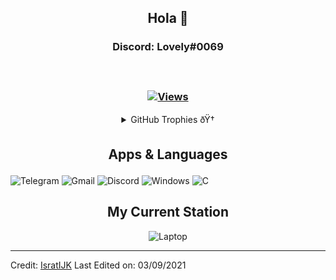 <h2 align="center"> Hola 🖤<br/></h2> 
<h3 align="center"> Discord: Lovely#0069<br> <br>
<br> <br>
  <a href="https://github.com/IsratIJK" target="_blank">
    <img src="https://komarev.com/ghpvc/?username=AntisocialProgramming&label=Views&color=brightgreen&style=flat-square" alt="Views" />
  </a>
  </h3>   
                             
                    
<details align="center"> 
  <summary>GitHub Trophies ðŸ†</summary>
<p align="center">
  <a href="https://github.com/ryo-ma/github-profile-trophy" target="_blank">
    <img src="https://github-profile-trophy.vercel.app/?username=AntisocialProgramming&theme=gruvbox"/>
  </a>
</p>
</details>


<h2 align="center">

 Apps & Languages 
</h2>

![Telegram](https://img.shields.io/badge/Telegram-2CA5E0?style=for-the-badge&logo=telegram&logoColor=white)
![Gmail](https://img.shields.io/badge/Gmail-D14836?style=for-the-badge&logo=gmail&logoColor=white)
![Discord](https://img.shields.io/badge/Discord-7289DA?style=for-the-badge&logo=discord&logoColor=white)
![Windows](https://img.shields.io/badge/Windows-0078D6?style=for-the-badge&logo=windows&logoColor=white)
![C](https://img.shields.io/badge/C-00599C?style=for-the-badge&logo=c&logoColor=white)



<h2 align="center">
My Current Station </h2>

<div align="center">
  
![Laptop](https://img.shields.io/badge/Windows-NVIDIA-brightgreen) 
<br> 
  


</div>

----------
Credit: [IsratIJK](https://github.com/IsratIJK)
Last Edited on: 03/09/2021
